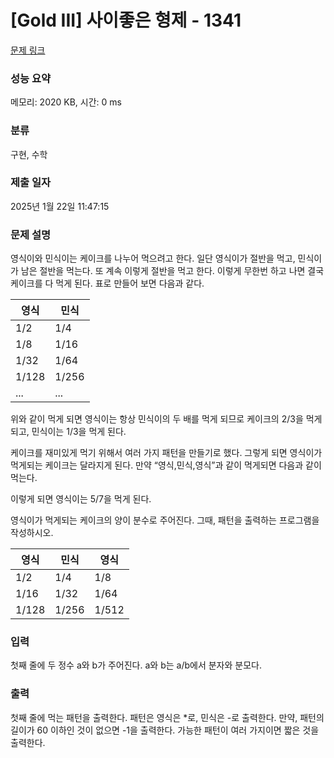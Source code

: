 # [Gold III] 사이좋은 형제 - 1341 

[문제 링크](https://www.acmicpc.net/problem/1341) 

### 성능 요약

메모리: 2020 KB, 시간: 0 ms

### 분류

구현, 수학

### 제출 일자

2025년 1월 22일 11:47:15

### 문제 설명

<p>영식이와 민식이는 케이크를 나누어 먹으려고 한다. 일단 영식이가 절반을 먹고, 민식이가 남은 절반을 먹는다. 또 계속 이렇게 절반을 먹고 한다. 이렇게 무한번 하고 나면 결국 케이크를 다 먹게 된다. 표로 만들어 보면 다음과 같다.</p>

<table class="table table-bordered table-center-20">
	<thead>
		<tr>
			<th>영식</th>
			<th>민식</th>
		</tr>
	</thead>
	<tbody>
		<tr>
			<td>1/2</td>
			<td>1/4</td>
		</tr>
		<tr>
			<td>1/8</td>
			<td>1/16</td>
		</tr>
		<tr>
			<td>1/32</td>
			<td>1/64</td>
		</tr>
		<tr>
			<td>1/128</td>
			<td>1/256</td>
		</tr>
		<tr>
			<td>...</td>
			<td>...</td>
		</tr>
	</tbody>
</table>

<p>위와 같이 먹게 되면 영식이는 항상 민식이의 두 배를 먹게 되므로 케이크의 2/3을 먹게 되고, 민식이는 1/3을 먹게 된다.</p>

<p>케이크를 재미있게 먹기 위해서 여러 가지 패턴을 만들기로 했다. 그렇게 되면 영식이가 먹게되는 케이크는 달라지게 된다. 만약 “영식,민식,영식”과 같이 먹게되면 다음과 같이 먹는다.</p>

<p>이렇게 되면 영식이는 5/7을 먹게 된다.</p>

<p>영식이가 먹게되는 케이크의 양이 분수로 주어진다. 그때, 패턴을 출력하는 프로그램을 작성하시오.</p>

<table class="table table-bordered table-center-30">
	<thead>
		<tr>
			<th>영식</th>
			<th>민식</th>
			<th>영식</th>
		</tr>
	</thead>
	<tbody>
		<tr>
			<td>1/2</td>
			<td>1/4</td>
			<td>1/8</td>
		</tr>
		<tr>
			<td>1/16</td>
			<td>1/32</td>
			<td>1/64</td>
		</tr>
		<tr>
			<td>1/128</td>
			<td>1/256</td>
			<td>1/512</td>
		</tr>
	</tbody>
</table>

### 입력 

 <p>첫째 줄에 두 정수 a와 b가 주어진다. a와 b는 a/b에서 분자와 분모다.</p>

### 출력 

 <p>첫째 줄에 먹는 패턴을 출력한다. 패턴은 영식은 *로, 민식은 -로 출력한다. 만약, 패턴의 길이가 60 이하인 것이 없으면 -1을 출력한다. 가능한 패턴이 여러 가지이면 짧은 것을 출력한다.</p>

